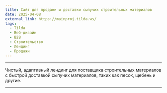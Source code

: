 ```yaml
---
title: Сайт для продажи и доставки сыпучих строительных материалов
date: 2025-04-08
external_link: https://mainproj.tilda.ws/
tags:
  - Tilda
  - Веб-дизайн
  - B2B
  - Строительство
  - Лендинг
  - Продажи
---
```


---

Чистый, адаптивный лендинг для поставщика строительных материалов с быстрой доставкой сыпучих материалов, таких как песок, щебень и другие.

<!--more-->

---